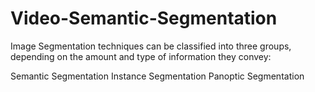 # Video-Semantic-Segmentation

 Image Segmentation techniques can be classified into three groups, depending on the amount and type of information they convey:

Semantic Segmentation
Instance Segmentation
Panoptic Segmentation
